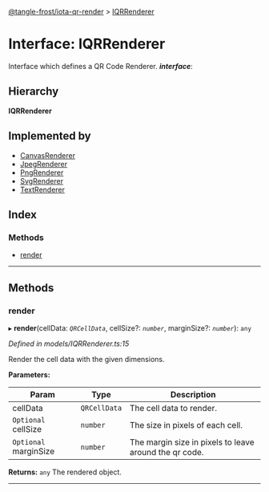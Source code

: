 [@tangle-frost/iota-qr-render](../README.md) > [IQRRenderer](../interfaces/iqrrenderer.md)

# Interface: IQRRenderer

Interface which defines a QR Code Renderer.
*__interface__*: 

## Hierarchy

**IQRRenderer**

## Implemented by

* [CanvasRenderer](../classes/canvasrenderer.md)
* [JpegRenderer](../classes/jpegrenderer.md)
* [PngRenderer](../classes/pngrenderer.md)
* [SvgRenderer](../classes/svgrenderer.md)
* [TextRenderer](../classes/textrenderer.md)

## Index

### Methods

* [render](iqrrenderer.md#render)

---

## Methods

<a id="render"></a>

###  render

▸ **render**(cellData: *`QRCellData`*, cellSize?: *`number`*, marginSize?: *`number`*): `any`

*Defined in models/IQRRenderer.ts:15*

Render the cell data with the given dimensions.

**Parameters:**

| Param | Type | Description |
| ------ | ------ | ------ |
| cellData | `QRCellData` |  The cell data to render. |
| `Optional` cellSize | `number` |  The size in pixels of each cell. |
| `Optional` marginSize | `number` |  The margin size in pixels to leave around the qr code. |

**Returns:** `any`
The rendered object.

___

